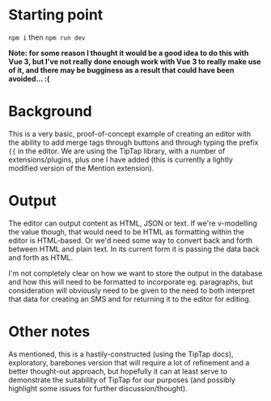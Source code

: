 # Starting point

`npm i` then `npm run dev`

**Note: for some reason I thought it would be a good idea to do this with Vue 3, but I've not really done enough work with Vue 3 to really make use of it, and there may be bugginess as a result that could have been avoided... :(**

# Background

This is a very basic, proof-of-concept example of creating an editor with the ability to add merge tags through buttons and through typing the prefix `{{` in the editor. We are using the TipTap library, with a number of extensions/plugins, plus one I have added (this is currently a lightly modified version of the Mention extension).

# Output

The editor can output content as HTML, JSON or text. If we're v-modelling the value though, that would need to be HTML as formatting within the editor is HTML-based. Or we'd need some way to convert back and forth between HTML and plain text. In its current form it is passing the data back and forth as HTML.

I'm not completely clear on how we want to store the output in the database and how this will need to be formatted to incorporate eg. paragraphs, but consideration will obviously need to be given to the need to both interpret that data for creating an SMS and for returning it to the editor for editing.

# Other notes

As mentioned, this is a hastily-constructed (using the TipTap docs), exploratory, barebones version that will require a lot of refinement and a better thought-out approach, but hopefully it can at least serve to demonstrate the suitability of TipTap for our purposes (and possibly highlight some issues for further discussion/thought). 
